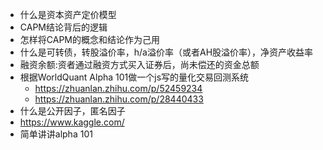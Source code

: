 - 什么是资本资产定价模型
- CAPM结论背后的逻辑
- 怎样将CAPM的概念和结论作为己用
- 什么是可转债，转股溢价率，h/a溢价率（或者AH股溢价率），净资产收益率
- 融资余额:资者通过融资方式买入证券后，尚未偿还的资金总额
- 根据WorldQuant Alpha 101做一个js写的量化交易回测系统
	- https://zhuanlan.zhihu.com/p/52459234
	- https://zhuanlan.zhihu.com/p/28440433
- 什么是公开因子，匿名因子
- https://www.kaggle.com/
- 简单讲讲alpha 101
	